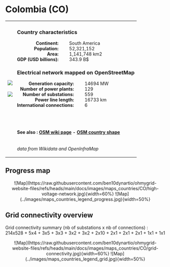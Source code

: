 # Colombia (CO)

<table width="90%">
<tr>
<td>
<img src="http://commons.wikimedia.org/wiki/Special:FilePath/Flag%20of%20Colombia.svg" width="250">
<br><br>
<img src="http://commons.wikimedia.org/wiki/Special:FilePath/COL%20orthographic%20%28San%20Andr%C3%A9s%20and%20Providencia%20special%29.svg" width="250"></td>
<td>
<h3>Country characteristics</h3>
<div style="display: inline-block;text-align:right;margin-right:30px;font-weight: bold;">
Continent:<br>Population:<br>Area:<br>GDP (USD billions):
</div>
<div style="display: inline-block;">
South America<br>52,321,152<br>1,141,748 km2<br>343.9 B$
</div>
<h3>Electrical network mapped on OpenStreetMap</h3>
<div style="display: inline-block;text-align:right;margin-right:30px;font-weight: bold;">Generation capacity:<br>
Number of power plants:<br>
Number of substations:<br>
Power line length:<br>
International connections:<br>
</div>
<div style="display: inline-block;">14694 MW<br>
129<br>
559<br>
16733 km<br>
6<br>
</div>

<br><br><h4>See also :
<a href="https://wiki.openstreetmap.org/wiki/Power_networks/Colombia" target="_blank">OSM wiki page</a> -
<a href="https://openstreetmap.org/relation/120027" target="_blank">OSM country shape</a>
</h4>

<br><i>data from Wikidata and OpenInfraMap</i>
</td>
</tr>
</table>


## Progress map

<center>
![Map](https://raw.githubusercontent.com/ben10dynartio/ohmygrid-website-files/refs/heads/main/docs/images/maps_countries/CO/high-voltage-network.jpg){width=60%}
![Map](../images/maps_countries_legend_progress.jpg){width=50%}
</center>



## Grid connectivity overview

Grid connectivity summary (nb of substations x nb of connections) :<br>214x528 + 5x4 + 3x5 + 3x3 + 3x2 + 3x2 + 2x10 + 2x1 + 2x1 + 2x1 + 1x1 + 1x1

<center>
![Map](https://raw.githubusercontent.com/ben10dynartio/ohmygrid-website-files/refs/heads/main/docs/images/maps_countries/CO/grid-connectivity.jpg){width=60%}
![Map](../images/maps_countries_legend_grid.jpg){width=50%}
</center>

